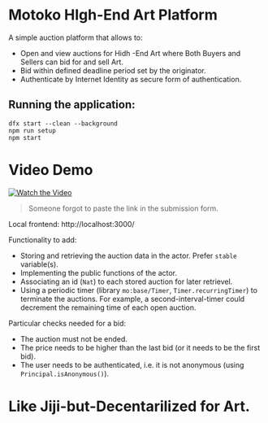 # Motoko HIgh-End Art Platform


A simple auction platform that allows to:
* Open and view auctions for Hidh -End Art where Both Buyers and Sellers can bid for and sell Art.
* Bid within defined deadline period set by the originator.
* Authenticate by Internet Identity as secure form of authentication.



## Running the application:

```
dfx start --clean --background
npm run setup
npm start
```
# Video Demo

[![Watch the Video](https://img.shields.io/badge/Watch%20on%20YouTube-Click%20to%20Watch-red)](https://youtu.be/7jccDsxeaMQ)

> Someone forgot to paste the link in the submission form.

Local frontend: http://localhost:3000/

Functionality to add:
* Storing and retrieving the auction data in the actor. Prefer `stable` variable(s).
* Implementing the public functions of the actor.
* Associating an id (`Nat`) to each stored auction for later retrievel.
* Using a periodic timer (library `mo:base/Timer`, `Timer.recurringTimer`) to terminate the auctions. 
  For example, a second-interval-timer could decrement the remaining time of each open auction.

Particular checks needed for a bid:
* The auction must not be ended.
* The price needs to be higher than the last bid (or it needs to be the first bid).
* The user needs to be authenticated, i.e. it is not anonymous (using `Principal.isAnonymous()`).
# Like Jiji-but-Decentarilized for Art.
